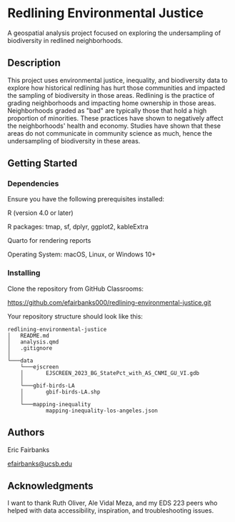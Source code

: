 # Redlining Environmental Justice

A geospatial analysis project focused on exploring the undersampling of biodiversity in redlined neighborhoods.

## Description

This project uses environmental justice, inequality, and biodiversity data to explore how historical redlining has hurt those communities and impacted the sampling of biodiversity in those areas. Redlining is the practice of grading neighborhoods and impacting home ownership in those areas. Neighborhoods graded as "bad" are typically those that hold a high proportion of minorities. These practices have shown to negatively affect the neighborhoods' health and economy. Studies have shown that these areas do not communicate in community science as much, hence the undersampling of biodiversity in these areas.

## Getting Started

### Dependencies

Ensure you have the following prerequisites installed:

R (version 4.0 or later)   

R packages: tmap, sf, dplyr, ggplot2, kableExtra

Quarto for rendering reports

Operating System: macOS, Linux, or Windows 10+

### Installing

Clone the repository from GitHub Classrooms:

https://github.com/efairbanks000/redlining-environmental-justice.git

Your repository structure should look like this:

```
redlining-environmental-justice
│   README.md 
│   analysis.qmd 
│   .gitignore 
│
└───data  
    └───ejscreen  
    │       EJSCREEN_2023_BG_StatePct_with_AS_CNMI_GU_VI.gdb
    │
    └───gbif-birds-LA  
    │       gbif-birds-LA.shp
    │
    └───mapping-inequality  
            mapping-inequality-los-angeles.json
```


## Authors

Eric Fairbanks

efairbanks@ucsb.edu

## Acknowledgments

I want to thank Ruth Oliver, Ale Vidal Meza, and my EDS 223 peers who helped with data accessibility, inspiration, and troubleshooting issues.
